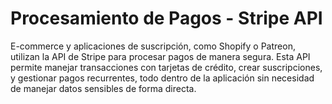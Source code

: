 # Procesamiento de Pagos - Stripe API

E-commerce y aplicaciones de suscripción, como Shopify o Patreon, utilizan la API de Stripe para procesar pagos de manera segura. Esta API permite manejar transacciones con tarjetas de crédito, crear suscripciones, y gestionar pagos recurrentes, todo dentro de la aplicación sin necesidad de manejar datos sensibles de forma directa.